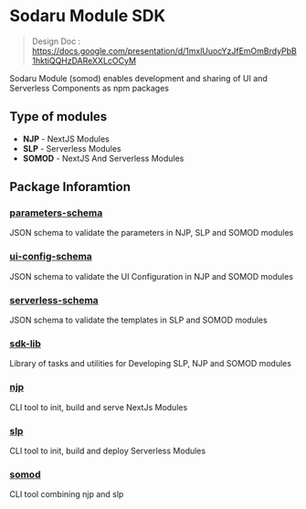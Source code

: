 # Sodaru Module SDK

> Design Doc : https://docs.google.com/presentation/d/1mxlUuocYzJfEmOmBrdyPbB1hktiQQHzDAReXXLcOCyM

Sodaru Module (somod) enables development and sharing of UI and Serverless Components as npm packages

## Type of modules

- **NJP** - NextJS Modules
- **SLP** - Serverless Modules
- **SOMOD** - NextJS And Serverless Modules

## Package Inforamtion

### [parameters-schema](./packages/parameters-schema)

JSON schema to validate the parameters in NJP, SLP and SOMOD modules

### [ui-config-schema](./packages/ui-config-schema)

JSON schema to validate the UI Configuration in NJP and SOMOD modules

### [serverless-schema](./packages/serverless-schema)

JSON schema to validate the templates in SLP and SOMOD modules

### [sdk-lib](./packages/sdk-lib)

Library of tasks and utilities for Developing SLP, NJP and SOMOD modules

### [njp](./packages/njp)

CLI tool to init, build and serve NextJs Modules

### [slp](./packages/slp)

CLI tool to init, build and deploy Serverless Modules

### [somod](./packages/somod)

CLI tool combining njp and slp
